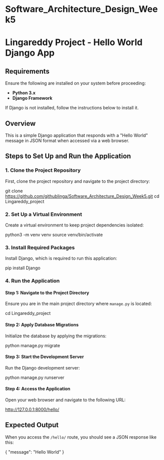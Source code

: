 # Software_Architecture_Design_Week5

# Lingareddy Project - Hello World Django App

## Requirements
Ensure the following are installed on your system before proceeding:
- **Python 3.x**
- **Django Framework**

If Django is not installed, follow the instructions below to install it.

## Overview
This is a simple Django application that responds with a "Hello World" message in JSON format when accessed via a web browser.

## Steps to Set Up and Run the Application

### 1. Clone the Project Repository
First, clone the project repository and navigate to the project directory:


git clone https://github.com/githublinga/Software_Architecture_Design_Week5.git
cd Lingareddy_project

### 2. Set Up a Virtual Environment
Create a virtual environment to keep project dependencies isolated:


python3 -m venv venv
source venv/bin/activate


### 3. Install Required Packages
Install Django, which is required to run this application:


pip install Django


### 4. Run the Application

#### Step 1: Navigate to the Project Directory

Ensure you are in the main project directory where `manage.py` is located:


cd Lingareddy_project


#### Step 2: Apply Database Migrations
Initialize the database by applying the migrations:


python manage.py migrate


#### Step 3: Start the Development Server
Run the Django development server:


python manage.py runserver


#### Step 4: Access the Application
Open your web browser and navigate to the following URL:


http://127.0.0.1:8000/hello/


## Expected Output
When you access the `/hello/` route, you should see a JSON response like this:

{
  "message": "Hello World"
}
